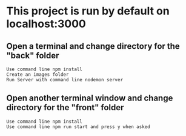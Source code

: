 # This project is run by default on localhost:3000

## Open a terminal and change directory for the "back" folder
    Use command line npm install
    Create an images folder
    Run Server with command line nodemon server


## Open another terminal window and change directory for the "front" folder
    Use command line npm install
    Use command line npm run start and press y when asked
